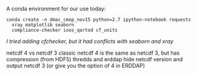 A conda environment for our use today:
```
conda create -n dmac_cmop_nov15 python=2.7 ipython-notebook requests 
  xray matplotlib seaborn 
  compliance-checker ioos_qartod cf_units
```
*I tried adding cfchecker, but it had conflicts with seaborn and xray*


netcdf 4 vs netcdf 3
classic netcdf 4 is the same as netcdf 3, but has compression (from HDF5)
thredds and erddap hide netcdf version and output netcdf 3 (or give you the option of 4 in ERDDAP)
